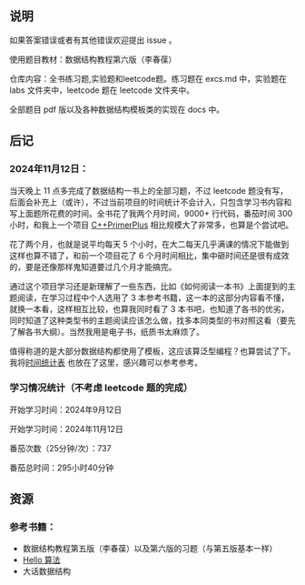 ## 说明
如果答案错误或者有其他错误欢迎提出 issue 。

使用题目教材：数据结构教程第六版（李春葆）

仓库内容：全书练习题,实验题和leetcode题。练习题在 excs.md 中，实验题在 labs 文件夹中，leetcode 题在 leetcode 文件夹中。

全部题目 pdf 版以及各种数据结构模板类的实现在 docs 中。

## 后记

### 2024年11月12日：
当天晚上 11 点多完成了数据结构一书上的全部习题，不过 leetcode 题没有写，后面会补充上（或许），不过当前项目的时间统计不会计入，只包含学习书内容和写上面题所花费的时间。全书花了我两个月时间，9000+ 行代码，番茄时间 300 小时，和我上一个项目 [C++PrimerPlus](https://github.com/AK47are/CppPrimerPlusExercise/tree/main) 相比规模大了非常多，也算是个尝试吧。

花了两个月，也就是说平均每天 5 个小时，在大二每天几乎满课的情况下能做到这样也算不错了，和前一个项目花了 6 个月时间相比，集中砸时间还是很有成效的，要是还像那样鬼知道要过几个月才能搞完。

通过这个项目学习还是新理解了一些东西，比如《如何阅读一本书》上面提到的主题阅读，在学习过程中个人选用了 3 本参考书籍，这一本的这部分内容看不懂，就换一本看，这样相互比较，也算我同时看了 3 本书吧，也知道了各书的优劣，同时知道了这种类型书的主题阅读应该怎么做，找多本同类型的书对照这看（要先了解各书大纲）。当然我用是电子书，纸质书太麻烦了。

值得称道的是大部分数据结构都使用了模板，这应该算泛型编程？也算尝试了下。我将[时间统计表](docs/others/数据结构教程时间花费统计.xlsx) 也放在了这里，感兴趣可以参考参考。

### 学习情况统计（不考虑 leetcode 题的完成）
开始学习时间：2024年9月12日

开始学习时间：2024年11月12日

番茄次数（25分钟/次）：737

番茄总时间：295小时40分钟

## 资源

### 参考书籍：
 - 数据结构教程第五版（李春葆）以及第六版的习题（与第五版基本一样）
 - [Hello 算法](https://www.hello-algo.com/)
 - 大话数据结构
